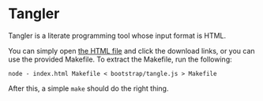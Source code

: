 # Tangler

Tangler is a literate programming tool whose input format is HTML.

You can simply open [the HTML file](index.html) and click the download
links, or you can use the provided Makefile. To extract the Makefile,
run the following:

    node - index.html Makefile < bootstrap/tangle.js > Makefile

After this, a simple `make` should do the right thing.
